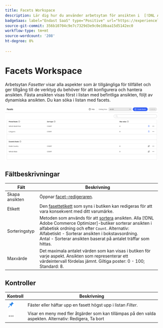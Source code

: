 ```yaml
---
title: Facets Workspace
description: Lär dig hur du använder arbetsytan för ansikten i  [!DNL Adobe Commerce Optimizer].
badgeSaas: label="Endast SaaS" type="Positive" url="https://experienceleague.adobe.com/sv/docs/commerce/user-guides/product-solutions" tooltip="Gäller endast Adobe Commerce as a Cloud Service- och Adobe Commerce Optimizer-projekt (SaaS-infrastruktur som hanteras av Adobe)."
source-git-commit: 356b10704c9e7c7329d3e9c0e10baa15d5142ec0
workflow-type: tm+mt
source-wordcount: '208'
ht-degree: 0%

---
```


# Facets Workspace

Arbetsytan *Fasetter* visar alla aspekter som är tillgängliga för tillfället och ger tillgång till de verktyg du behöver för att konfigurera och hantera ansikten. Fästa ansikten visas först i listan med befintliga ansikten, följt av dynamiska ansikten. Du kan söka i listan med facets.

![Fasett-Workspace](../../assets/facet-workspace.png)

## Fältbeskrivningar

| Fält | Beskrivning |
|--- |--- |
| Skapa ansikten | Öppnar [facet-redigeraren](add.md). |
| Etikett | Den [fasettetikett](type.md#facet-labels) som syns i butiken kan redigeras för att vara konsekvent med ditt varumärke. |
| Sorteringstyp | Metoden som används för att [sortera](type.md#sort-type) ansikten. Alla [!DNL Adobe Commerce Optimizer]-butiker sorterar ansikten i alfabetisk ordning och efter `Count`. Alternativ:<br />Alfabetiskt - Sorterar ansikten i bokstavsordning.<br />Antal - Sorterar ansikten baserat på antalet träffar som hittas. |
| Maxvärde | Det maximala antalet värden som kan visas i butiken för varje aspekt. Ansikten som representerar ett värdeintervall fördelas jämnt. Giltiga poster: 0 - 100; Standard: 8. |

## Kontroller

| Kontroll | Beskrivning |
|--- |--- |
| ![Fästväljaren](../../assets/btn-pin-blue.png) | Fäster eller häftar upp en fasett högst upp i listan *Filter*. |
| ![Fler väljare](../../assets/btn-more.png) | Visar en meny med fler åtgärder som kan tillämpas på den valda aspekten. Alternativ: Redigera, Ta bort |
